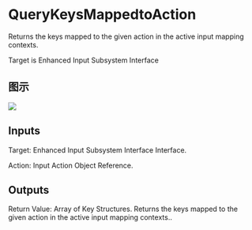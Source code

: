 # QueryKeysMappedtoAction

Returns the keys mapped to the given action in the active input mapping contexts.

Target is Enhanced Input Subsystem Interface

## 图示

![]($-20221218-19272045.png)

## Inputs

Target: Enhanced Input Subsystem Interface Interface.

Action: Input Action Object Reference.  

## Outputs

Return Value: Array of Key Structures. Returns the keys mapped to the given action in the active input mapping contexts..

